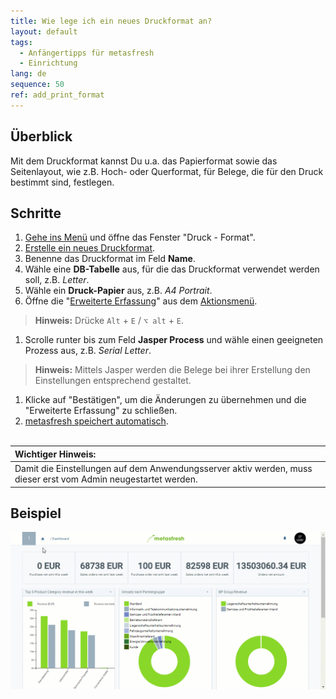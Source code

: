 ```yaml
---
title: Wie lege ich ein neues Druckformat an?
layout: default
tags:
  - Anfängertipps für metasfresh
  - Einrichtung
lang: de
sequence: 50
ref: add_print_format
---
```


## Überblick
Mit dem Druckformat kannst Du u.a. das Papierformat sowie das Seitenlayout, wie z.B. Hoch- oder Querformat, für Belege, die für den Druck bestimmt sind, festlegen.

## Schritte
1. [Gehe ins Menü](Menu) und öffne das Fenster "Druck - Format".
1. [Erstelle ein neues Druckformat](Neuer_Datensatz_Fenster_Webui).
1. Benenne das Druckformat im Feld **Name**.
1. Wähle eine **DB-Tabelle** aus, für die das Druckformat verwendet werden soll, z.B. *Letter*.
1. Wähle ein **Druck-Papier** aus, z.B. *A4 Portrait*.
1. Öffne die "[Erweiterte Erfassung](Ansichten#erw-erfassung)" aus dem [Aktionsmenü](AktionStarten#aktionsmenue).
 >**Hinweis:** Drücke `Alt` + `E` / `⌥ alt` + `E`.

1. Scrolle runter bis zum Feld **Jasper Process** und wähle einen geeigneten Prozess aus, z.B. *Serial Letter*.
 >**Hinweis:** Mittels Jasper werden die Belege bei ihrer Erstellung den Einstellungen entsprechend gestaltet.

1. Klicke auf "Bestätigen", um die Änderungen zu übernehmen und die "Erweiterte Erfassung" zu schließen.
1. [metasfresh speichert automatisch](Speicheranzeige).
<br><br>

| **Wichtiger Hinweis:** |
| :--- |
| Damit die Einstellungen auf dem Anwendungsserver aktiv werden, muss dieser erst vom Admin neugestartet werden. |

## Beispiel
![](assets/Druckformat_anlegen.gif)
